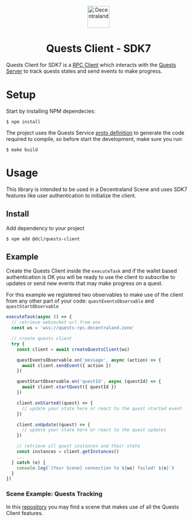 <p align="center">
  <a href="https://decentraland.org">
    <img alt="Decentraland" src="https://decentraland.org/images/logo.png" width="60" />
  </a>
</p>
<h1 align="center">
  Quests Client - SDK7
</h1>

Quests Client for SDK7 is a [RPC Client](https://github.com/decentraland/rpc 'Decentraland RPC repository') which interacts with the [Quests Server](https://github.com/decentraland/quests/ 'Decentraland Quests repository') to track quests states and send events to make progress.

# Setup

Start by installing NPM dependecies:

```console
$ npm install
```

The project uses the Quests Service [proto definition](./src/protocol/quests.proto) to generate the code required to compile, so before start the development, make sure you run:

```console
$ make build
```

# Usage

This library is intended to be used in a Decentraland Scene and uses SDK7 features like user authentication to initialize the client.

## Install

Add dependency to your project

```console
$ npm add @dcl/quests-client
```

## Example

Create the Quests Client inside the `executeTask` and if the wallet based authentication is OK you will be ready to use the client to subscribe to updates or send new events that may make progress on a quest.

For this example we registered two observables to make use of the client from any other part of your code: `questEventsObservable` and `questStartObservable`

```typescript
executeTask(async () => {
  // retrieve websocket url from env
  const ws = 'wss://quests-rpc.decentraland.zone'

  // create quests client
  try {
    const client = await createQuestsClient(ws)

    questEventsObservable.on('message', async (action) => {
      await client.sendEvent({ action })
    })

    questStartObservable.on('questId', async (questId) => {
      await client.startQuest({ questId })
    })

    client.onStarted((quest) => {
      // update your state here or react to the quest started event
    })

    client.onUpdate((quest) => {
      // update your state here or react to the quest updates
    })

    // retrieve all quest instances and their state
    const instances = client.getInstances()
    ...
  } catch (e) {
    console.log(`[Your Scene] connection to ${ws} failed! ${e}`)
  }
})
```

### Scene Example: Quests Tracking

In this [repository](https://github.com/decentraland/quests-scene/ 'Quests Scene repository') you may find a scene that makes use of all the Quests Client features.
